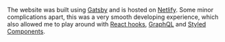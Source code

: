 The website was built using <a href="https://www.gatsbyjs.org/" target="_blank" rel="noopener noreferrer">Gatsby</a> and is hosted on <a href="https://www.netlify.com/" target="_blank" rel="noopener noreferrer">Netlify</a>. Some minor complications apart, this was a very smooth developing experience, which also allowed me to play around with <a href="https://reactjs.org/docs/hooks-intro.html" target="_blank" rel="noopener noreferrer">React hooks</a>, <a href="https://www.graphql.org/" target="_blank" rel="noopener noreferrer">GraphQL</a> and <a href="https://www.styled-components.com/" target="_blank" rel="noopener noreferrer">Styled Components</a>.
